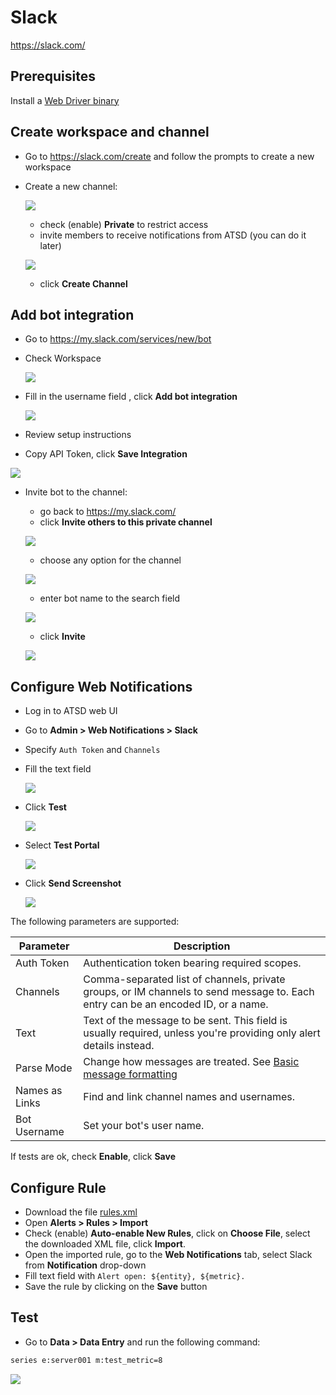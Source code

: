 # Slack

https://slack.com/

## Prerequisites

Install a [Web Driver binary](README.md#install-web-driver)

## Create workspace and channel

* Go to https://slack.com/create and follow the prompts to create a new workspace
* Create a new channel:

    ![](images/create_channel.png)
    
    * check (enable) **Private** to restrict access
    * invite members to receive notifications from ATSD (you can do it later)
      
    ![](images/create_channel2.png)   
    
    * click **Create Channel**

## Add bot integration 

* Go to https://my.slack.com/services/new/bot 
* Check Workspace 

    ![](images/check_workspace.png)  

* Fill in the username field , click **Add bot integration**

    ![](images/atsd_bot_slack.png)  

* Review setup instructions
* Copy API Token, click **Save Integration**

![](images/api_token.png) 

* Invite bot to the channel: 
    * go back to https://my.slack.com/
    * click **Invite others to this private channel**
    
    ![](images/add_atsd_bot.png) 
    
    * choose any option for the channel
    
    ![](images/channel_option.png) 
    
    * enter bot name to the search field
    
    ![](images/add_atsd_bot_to_slack.png) 
    
    * click **Invite**

    ![](images/bot_joined.png) 
 
## Configure Web Notifications

* Log in to ATSD web UI
* Go to **Admin > Web Notifications > Slack**
* Specify `Auth Token` and `Channels`
* Fill the text field 

    ![](images/slack_parameters.png) 

* Click **Test**

   ![](images/slack_message_test.png)
   
* Select **Test Portal**
 
   ![](images/test_portal.png)   
   
* Click **Send Screenshot**

   ![](images/slack_send_screen.png) 
   
The following parameters are supported:

|**Parameter**|**Description**|
|---|---|
|Auth Token|Authentication token bearing required scopes.|
|Channels|Comma-separated list of channels, private groups, or IM channels to send message to. Each entry can be an encoded ID, or a name.|
|Text|Text of the message to be sent. This field is usually required, unless you're providing only alert details instead.|
|Parse Mode|Change how messages are treated. See [Basic message formatting](https://api.slack.com/docs/message-formatting)|
|Names as Links|Find and link channel names and usernames.|
|Bot Username|Set your bot's user name.|

If tests are ok, check **Enable**, click **Save**   

## Configure Rule

* Download the file [rules.xml](resources/rules.xml)
* Open **Alerts > Rules > Import** 
* Check (enable) **Auto-enable New Rules**, click on **Choose File**, select the downloaded XML file, click **Import**.
* Open the imported rule, go to the **Web Notifications** tab, select Slack from **Notification** drop-down
* Fill text field with `Alert open: ${entity}, ${metric}.`
* Save the rule by clicking on the **Save** button

## Test

* Go to **Data > Data Entry** and run the following command:

```bash
series e:server001 m:test_metric=8
```

![](images/slack_test1.png) 
